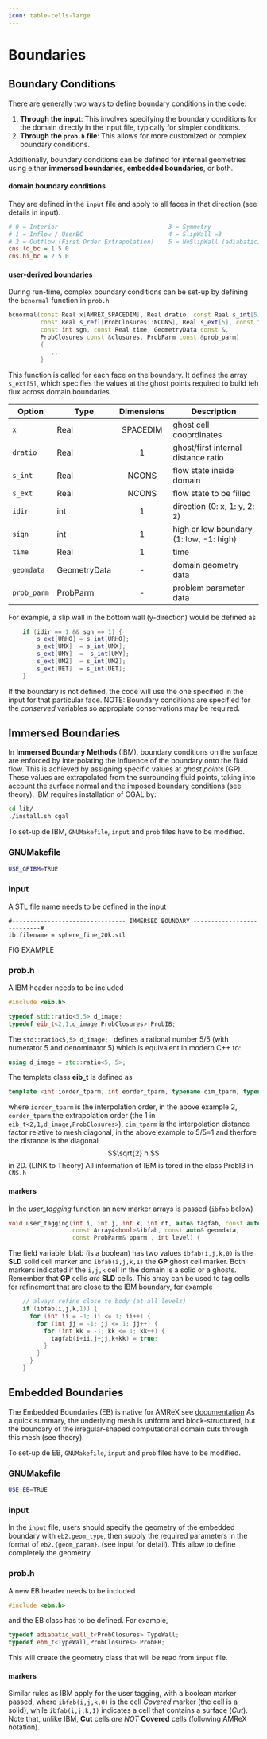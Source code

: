 ```yaml
---
icon: table-cells-large
---
```


# Boundaries

## Boundary Conditions

There are generally two ways to define boundary conditions in the code:

1. **Through the input**: This involves specifying the boundary conditions for the domain directly in the input file, typically for simpler conditions.
2. **Through the `prob.h` file**: This allows for more customized or complex boundary conditions.

Additionally, boundary conditions can be defined for internal geometries using either **immersed boundaries**, **embedded boundaries**, or both.

#### domain boundary conditions

They are defined in the `input` file and apply to all faces in that direction (see details in input).

```ini
# 0 = Interior                               3 = Symmetry
# 1 = Inflow / UserBC                        4 = SlipWall =3
# 2 = Outflow (First Order Extrapolation)    5 = NoSlipWall (adiabatic)
cns.lo_bc = 1 5 0
cns.hi_bc = 2 5 0
```

#### user-derived boundaries

During run-time, complex boundary conditions can be set-up by defining the `bcnormal` function in `prob.h`

```cpp
bcnormal(const Real x[AMREX_SPACEDIM], Real dratio, const Real s_int[5],
         const Real s_refl[ProbClosures::NCONS], Real s_ext[5], const int idir,
         const int sgn, const Real time, GeometryData const &,
         ProbClosures const &closures, ProbParm const &prob_parm)
         {
            ...
         }
```

This function is called for each face on the boundary. It defines the array `s_ext[5]`, which specifies the values at the ghost points required to build teh flux across domain boundaries.

| Option      | Type         | Dimensions | Description                             |
| ----------- | ------------ | :--------: | --------------------------------------- |
| `x`         | Real         |  SPACEDIM  | ghost cell cooordinates                 |
| `dratio`    | Real         |      1     | ghost/first internal distance ratio     |
| `s_int`     | Real         |    NCONS   | flow state inside domain                |
| `s_ext`     | Real         |    NCONS   | flow state to be filled                 |
| `idir`      | int          |      1     | direction (0: x, 1: y, 2: z)            |
| `sign`      | int          |      1     | high or low boundary (1: low, -1: high) |
| `time`      | Real         |      1     | time                                    |
| `geomdata`  | GeometryData |      -     | domain geometry data                    |
| `prob_parm` | ProbParm     |      -     | problem parameter data                  |

For example, a slip wall in the bottom wall (y-direction) would be defined as

```cpp
    if (idir == 1 && sgn == 1) {
        s_ext[URHO] = s_int[URHO];
        s_ext[UMX]  = s_int[UMX];
        s_ext[UMY]  = -s_int[UMY];
        s_ext[UMZ]  = s_int[UMZ];
        s_ext[UET]  = s_int[UET];
    }
```

If the boundary is not defined, the code will use the one specified in the input for that particular face. NOTE: Boundary conditions are specified for the _conserved_ variables so appropiate conservations may be required.

## Immersed Boundaries

In **Immersed Boundary Methods** (IBM), boundary conditions on the surface are enforced by interpolating the influence of the boundary onto the fluid flow. This is achieved by assigning specific values at _ghost points_ (GP). These values are extrapolated from the surrounding fluid points, taking into account the surface normal and the imposed boundary conditions (see theory). IBM requires installation of CGAL by:

```bash
cd lib/
./install.sh cgal
```

To set-up de IBM, `GNUMakefile`, `input` and `prob` files have to be modified.

### GNUMakefile

```bash
USE_GPIBM=TRUE
```

### input

A STL file name needs to be defined in the input

```
#-------------------------------- IMMERSED BOUNDARY ---------------------------#
ib.filename = sphere_fine_20k.stl
```

FIG EXAMPLE

### prob.h

A IBM header needs to be included

```cpp
#include <eib.h>
```

```cpp
typedef std::ratio<5,5> d_image;
typedef eib_t<2,1,d_image,ProbClosures> ProbIB;
```

The `std::ratio<5,5> d_image; ` defines a rational number 5/5 (with numerator 5 and denominator 5) which is equivalent in modern C++ to:

```cpp
using d_image = std::ratio<5, 5>;
```

The template class **eib_t** is defined as
```cpp
template <int iorder_tparm, int eorder_tparm, typename cim_tparm, typename cls_t>
```

where `iorder_tparm` is the interpolation order, in the above example 2,
`eorder_tparm` the extrapolation order  (the 1 in `eib_t<2,1,d_image,ProbClosures>`),
`cim_tparm` is the interpolation distance factor relative to mesh diagonal, in the above 
example to 5/5=1 and therfore the distance is the diagonal $$\sqrt{2} h $$ in 2D. (LINK to Theory)
All information of IBM is tored in the class ProbIB in `CNS.h`

#### markers

In the _user\_tagging_ function an new marker arrays is passed (`ibfab` below)

```cpp
void user_tagging(int i, int j, int k, int nt, auto& tagfab, const auto &sdatafab,
                  const Array4<bool>&ibfab, const auto& geomdata,
                  const ProbParm& pparm , int level) {
```

The field variable ibfab (is a boolean) has two values `ibfab(i,j,k,0)` is the **SLD** solid cell marker and `ibfab(i,j,k,1)` the **GP** ghost cell marker. Both markers indicated if the `i,j,k` cell in the domain is a solid or a ghosts. Remember that **GP** cells _are_ **SLD** cells. This array can be used to tag cells for refinement that are close to the IBM boundary, for example

```cpp
    // always refine close to body (at all levels)
    if (ibfab(i,j,k,1)) {
      for (int ii = -1; ii <= 1; ii++) {
        for (int jj = -1; jj <= 1; jj++) {
          for (int kk = -1; kk <= 1; kk++) {
            tagfab(i+ii,j+jj,k+kk) = true;
          }
        }
      }
    }
```

## Embedded Boundaries

The Embedded Boundaries (EB) is native for AMReX see [documentation](https://amrex-codes.github.io/amrex/docs_html/EB_Chapter.html) As a quick summary, the underlying mesh is uniform and block-structured, but the boundary of the irregular-shaped computational domain cuts through this mesh (see theory).

To set-up de EB, `GNUMakefile`, `input` and `prob` files have to be modified.

### GNUMakefile

```bash
USE_EB=TRUE
```

### input

In the `input` file, users should specify the geometry of the embedded boundary with `eb2.geom_type`, then supply the required parameters in the format of `eb2.{geom_param}`. (see input for detail). This allow to define completely the geometry.

### prob.h

A new EB header needs to be included

```cpp
#include <ebm.h>
```

and the EB class has to be defined. For example,

```cpp
typedef adiabatic_wall_t<ProbClosures> TypeWall;
typedef ebm_t<TypeWall,ProbClosures> ProbEB;
```

This will create the geometry class that will be read from `input` file.

#### markers

Similar rules as IBM apply for the user tagging, with a boolean marker passed, where `ibfab(i,j,k,0)` is the cell _Covered_ marker (the cell is a solid), while `ibfab(i,j,k,1)` indicates a cell that contains a surface (_Cut_). Note that, unlike IBM, **Cut** cells _are NOT_ **Covered** cells (following AMReX notation).
